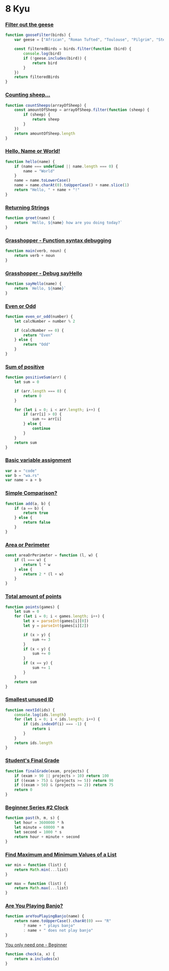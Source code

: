 # 8 Kyu

### [Filter out the geese](https://www.codewars.com/kata/57ee4a67108d3fd9eb0000e7)

```javascript
function gooseFilter(birds) {
	var geese = ["African", "Roman Tufted", "Toulouse", "Pilgrim", "Steinbacher"]

	const filteredBirds = birds.filter(function (bird) {
		console.log(bird)
		if (!geese.includes(bird)) {
			return bird
		}
	})
	return filteredBirds
}
```

### [Counting sheep...](https://www.codewars.com/kata/54edbc7200b811e956000556)

```javascript
function countSheeps(arrayOfSheep) {
	const amountOfSheep = arrayOfSheep.filter(function (sheep) {
		if (sheep) {
			return sheep
		}
	})
	return amountOfSheep.length
}
```

### [Hello, Name or World!](https://www.codewars.com/kata/57e3f79c9cb119374600046b)

```javascript
function hello(name) {
	if (name === undefined || name.length === 0) {
		name = "World"
	}
	name = name.toLowerCase()
	name = name.charAt(0).toUpperCase() + name.slice(1)
	return "Hello, " + name + "!"
}
```

### [Returning Strings](https://www.codewars.com/kata/55a70521798b14d4750000a4)

```javascript
function greet(name) {
	return `Hello, ${name} how are you doing today?`
}
```

### [Grasshopper - Function syntax debugging](https://www.codewars.com/kata/56dae9dc54c0acd29d00109a)

```javascript
function main(verb, noun) {
	return verb + noun
}
```

### [Grasshopper - Debug sayHello](https://www.codewars.com/kata/5625618b1fe21ab49f00001f)

```javascript
function sayHello(name) {
	return `Hello, ${name}`
}
```

### [Even or Odd](https://www.codewars.com/kata/53da3dbb4a5168369a0000fe)

```javascript
function even_or_odd(number) {
	let calcNumber = number % 2

	if (calcNumber == 0) {
		return "Even"
	} else {
		return "Odd"
	}
}
```

### [Sum of positive](https://www.codewars.com/kata/5715eaedb436cf5606000381)

```javascript
function positiveSum(arr) {
	let sum = 0

	if (arr.length === 0) {
		return 0
	}

	for (let i = 0; i < arr.length; i++) {
		if (arr[i] > 0) {
			sum += arr[i]
		} else {
			continue
		}
	}
	return sum
}
```

### [Basic variable assignment](https://www.codewars.com/kata/50ee6b0bdeab583673000025)

```javascript
var a = "code"
var b = "wa.rs"
var name = a + b
```

### [Simple Comparison?](https://www.codewars.com/kata/57f6ecdfcca6e045d2001207)

```javascript
function add(a, b) {
	if (a == b) {
		return true
	} else {
		return false
	}
}
```

### [Area or Perimeter](https://www.codewars.com/kata/5ab6538b379d20ad880000ab)

```javascript
const areaOrPerimeter = function (l, w) {
	if (l === w) {
		return l * w
	} else {
		return 2 * (l + w)
	}
}
```

### [Total amount of points](https://www.codewars.com/kata/5bb904724c47249b10000131)

```javascript
function points(games) {
	let sum = 0
	for (let i = 0; i < games.length; i++) {
		let x = parseInt(games[i][0])
		let y = parseInt(games[i][2])

		if (x > y) {
			sum += 3
		}
		if (x < y) {
			sum += 0
		}
		if (x == y) {
			sum += 1
		}
	}
	return sum
}
```

### [Smallest unused ID](https://www.codewars.com/kata/55eea63119278d571d00006a)

```javascript
function nextId(ids) {
	console.log(ids.length)
	for (let i = 0; i < ids.length; i++) {
		if (ids.indexOf(i) === -1) {
			return i
		}
	}
	return ids.length
}
```

### [Student's Final Grade](https://www.codewars.com/kata/5ad0d8356165e63c140014d4)

```javascript
function finalGrade(exam, projects) {
	if (exam > 90 || projects > 10) return 100
	if ((exam > 75) & (projects >= 5)) return 90
	if ((exam > 50) & (projects >= 2)) return 75
	return 0
}
```

### [Beginner Series #2 Clock](https://www.codewars.com/kata/55f9bca8ecaa9eac7100004a)

```js
function past(h, m, s) {
	let hour = 3600000 * h
	let minute = 60000 * m
	let second = 1000 * s
	return hour + minute + second
}
```

### [Find Maximum and Minimum Values of a List](https://www.codewars.com/kata/577a98a6ae28071780000989)

```js
var min = function (list) {
	return Math.min(...list)
}

var max = function (list) {
	return Math.max(...list)
}
```

### [Are You Playing Banjo?](https://www.codewars.com/kata/53af2b8861023f1d88000832)

```js
function areYouPlayingBanjo(name) {
	return name.toUpperCase().charAt(0) === "R"
		? name + " plays banjo"
		: name + " does not play banjo"
}
```

[You only need one - Beginner](https://www.codewars.com/kata/57cc975ed542d3148f00015b)

```js
function check(a, x) {
	return a.includes(x)
}
```
